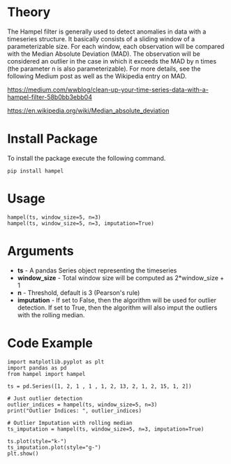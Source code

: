 # Theory

The Hampel filter is generally used to detect anomalies in data with a timeseries structure. It basically consists of a sliding window of a parameterizable size. For each window, each observation will be compared with the Median Absolute Deviation (MAD). The observation will be considered an outlier in the case in which it exceeds the MAD by n times (the parameter n is also parameterizable). For more details, see the following Medium post as well as the Wikipedia entry on MAD.

https://medium.com/wwblog/clean-up-your-time-series-data-with-a-hampel-filter-58b0bb3ebb04

https://en.wikipedia.org/wiki/Median_absolute_deviation

# Install Package

To install the package execute the following command.

```
pip install hampel
```

# Usage

```
hampel(ts, window_size=5, n=3)
hampel(ts, window_size=5, n=3, imputation=True)
```

# Arguments

- **ts** - A pandas Series object representing the timeseries 
- **window_size** -  Total window size will be computed as 2*window_size + 1
- **n** - Threshold, default is 3 (Pearson's rule)
- **imputation** - If set to False, then the algorithm will be used for outlier detection.
        If set to True, then the algorithm will also imput the outliers with the rolling median.

# Code Example

```
import matplotlib.pyplot as plt
import pandas as pd
from hampel import hampel

ts = pd.Series([1, 2, 1 , 1 , 1, 2, 13, 2, 1, 2, 15, 1, 2])

# Just outlier detection
outlier_indices = hampel(ts, window_size=5, n=3)
print("Outlier Indices: ", outlier_indices)

# Outlier Imputation with rolling median
ts_imputation = hampel(ts, window_size=5, n=3, imputation=True)

ts.plot(style="k-")
ts_imputation.plot(style="g-")
plt.show()
```

